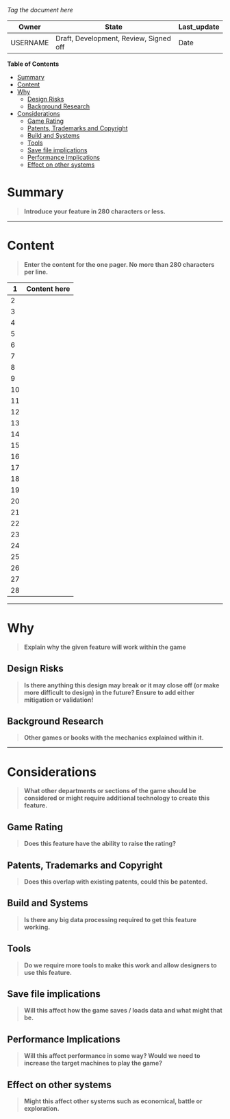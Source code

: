 
*Tag the document here*

|Owner|State|Last_update|
|--|--|--|
|USERNAME|Draft, Development, Review, Signed off|Date|

**Table of Contents**
- [Summary](#Summary)
- [Content](#Content)
- [Why](#Why)
	- [Design Risks](#Design%20Risks)
	- [Background Research](#Background%20Research)
- [Considerations](#Considerations)
	- [Game Rating](#Game%20Rating)
	- [Patents, Trademarks and Copyright](#Patents,%20Trademarks%20and%20Copyright)
	- [Build and Systems](#Build%20and%20Systems)
	- [Tools](#Tools)
	- [Save file implications](#Save%20file%20implications)
	- [Performance Implications](#Performance%20Implications)
	- [Effect on other systems](#Effect%20on%20other%20systems)


# Summary
> **Introduce your feature in 280 characters or less.**
---
# Content
> **Enter the content for the one pager. No more than 280 characters per line.**

|1| **Content here** |
|--|--|
|2|  |
|3|  |
|4|  |
|5|  |
|6|  |
|7|  |
|8|  |
|9|  |
|10|  |
|11|  |
|12|  |
|13|  |
|14|  |
|15|  |
|16|  |
|17|  |
|18|  |
|19|  |
|20|  |
|21|  |
|22|  |
|23|  |
|24|  |
|25|  |
|26|  |
|27|  |
|28|  |

---
# Why

> **Explain why the given feature will work within the game**

## Design Risks

> **Is there anything this design may break or it may close off (or make more difficult to design) in the future? Ensure to add either mitigation or validation!**

## Background Research

> **Other games or books with the mechanics explained within it.**
---

# Considerations

> **What other departments or sections of the game should be considered or might require additional technology to create this feature.**

## Game Rating

> **Does this feature have the ability to raise the rating?**

## Patents, Trademarks and Copyright

> **Does this overlap with existing patents, could this be patented.**

## Build and Systems

> **Is there any big data processing required to get this feature working.**

## Tools

> **Do we require more tools to make this work and allow designers to use this feature.**

## Save file implications

> **Will this affect how the game saves / loads data and what might that be.**

## Performance Implications

> **Will this affect performance in some way? Would we need to increase the target machines to play the game?**

## Effect on other systems

> **Might this affect other systems such as economical, battle or exploration.**